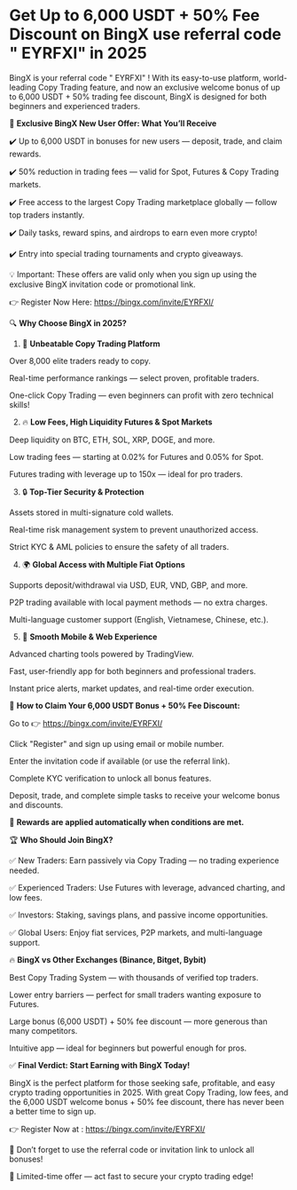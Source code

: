# Get Up to 6,000 USDT + 50% Fee Discount on BingX use referral code " EYRFXI" in 2025

BingX is your referral code " EYRFXI" ! With its easy-to-use platform, world-leading Copy Trading feature, and now an exclusive welcome bonus of up to 6,000 USDT + 50% trading fee discount, BingX is designed for both beginners and experienced traders.

🎁 **Exclusive BingX New User Offer: What You’ll Receive**

✔️ Up to 6,000 USDT in bonuses for new users — deposit, trade, and claim rewards.

✔️ 50% reduction in trading fees — valid for Spot, Futures & Copy Trading markets.

✔️ Free access to the largest Copy Trading marketplace globally — follow top traders instantly.

✔️ Daily tasks, reward spins, and airdrops to earn even more crypto!

✔️ Entry into special trading tournaments and crypto giveaways.

💡 Important: These offers are valid only when you sign up using the exclusive BingX invitation code or promotional link.

👉 Register Now Here: https://bingx.com/invite/EYRFXI/

🔍 **Why Choose BingX in 2025?**

1. 🚀 **Unbeatable Copy Trading Platform**

Over 8,000 elite traders ready to copy.

Real-time performance rankings — select proven, profitable traders.

One-click Copy Trading — even beginners can profit with zero technical skills!

2. 🔥 **Low Fees, High Liquidity Futures & Spot Markets**

Deep liquidity on BTC, ETH, SOL, XRP, DOGE, and more.

Low trading fees — starting at 0.02% for Futures and 0.05% for Spot.

Futures trading with leverage up to 150x — ideal for pro traders.

3. 🔒 **Top-Tier Security & Protection**

Assets stored in multi-signature cold wallets.

Real-time risk management system to prevent unauthorized access.

Strict KYC & AML policies to ensure the safety of all traders.

4. 🌍 **Global Access with Multiple Fiat Options**

Supports deposit/withdrawal via USD, EUR, VND, GBP, and more.

P2P trading available with local payment methods — no extra charges.

Multi-language customer support (English, Vietnamese, Chinese, etc.).

5. 📱 **Smooth Mobile & Web Experience**

Advanced charting tools powered by TradingView.

Fast, user-friendly app for both beginners and professional traders.

Instant price alerts, market updates, and real-time order execution.

🔗 **How to Claim Your 6,000 USDT Bonus + 50% Fee Discount:**

Go to 👉 https://bingx.com/invite/EYRFXI/

Click "Register" and sign up using email or mobile number.

Enter the invitation code if available (or use the referral link).

Complete KYC verification to unlock all bonus features.

Deposit, trade, and complete simple tasks to receive your welcome bonus and discounts.

🎁 **Rewards are applied automatically when conditions are met.**


🏆 **Who Should Join BingX?**

✅ New Traders: Earn passively via Copy Trading — no trading experience needed.

✅ Experienced Traders: Use Futures with leverage, advanced charting, and low fees.

✅ Investors: Staking, savings plans, and passive income opportunities.

✅ Global Users: Enjoy fiat services, P2P markets, and multi-language support.

🔥 **BingX vs Other Exchanges (Binance, Bitget, Bybit)**

Best Copy Trading System — with thousands of verified top traders.

Lower entry barriers — perfect for small traders wanting exposure to Futures.

Large bonus (6,000 USDT) + 50% fee discount — more generous than many competitors.

Intuitive app — ideal for beginners but powerful enough for pros.

✅ **Final Verdict: Start Earning with BingX Today!**

BingX is the perfect platform for those seeking safe, profitable, and easy crypto trading opportunities in 2025. With great Copy Trading, low fees, and the 6,000 USDT welcome bonus + 50% fee discount, there has never been a better time to sign up.

👉 Register Now at  : https://bingx.com/invite/EYRFXI/

🔑 Don’t forget to use the referral code or invitation link to unlock all bonuses!

🚨 Limited-time offer — act fast to secure your crypto trading edge!
